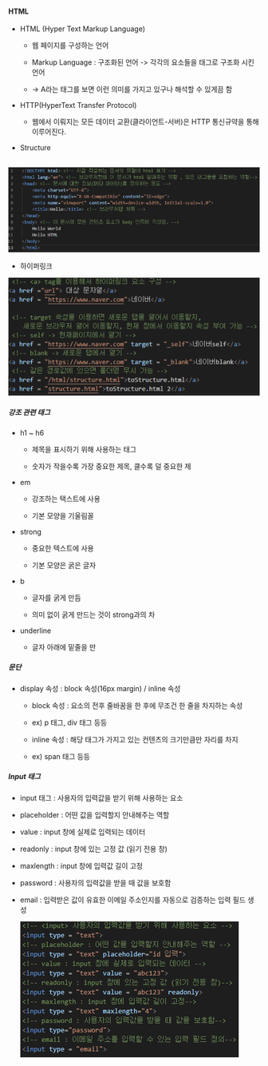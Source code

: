 #### HTML

* HTML (Hyper Text Markup Language)
  
  * 웹 페이지를 구성하는 언어
  
  * Markup Language : 구조화된 언어 -> 각각의 요소들을 태그로 구조화 시킨 언어
  
  * -> A라는 태그를 보면 이런 의미를 가지고 있구나 해석할 수 있게끔 함

* HTTP(HyperText Transfer Protocol)
  
  * 웹에서 이뤄지는 모든 데이터 교환(클라이언트-서버)은 HTTP 통신규약을 통해 이루어진다.

* Structure

    <img src = "https://github.com/DeveloperDulli/T.I.L/blob/master/WEB/HTML_img/structure.png">

* 하이퍼링크

<img src = "https://github.com/DeveloperDulli/T.I.L/blob/master/WEB/HTML_img/tag.png">

##### 강조 관련 태그

* h1 ~ h6
  
  * 제목을 표시하기 위해 사용하는 태그
  
  * 숫자가 작을수록 가장 중요한 제목, 클수록 덜 중요한 제

* em
  
  * 강조하는 택스트에 사용
  
  * 기본 모양을 기울림꼴

* strong
  
  * 중요한 텍스트에 사용
  
  * 기본 모양은 굵은 글자

* b
  
  * 글자를 굵게 만듬
  
  * 의미 없이 굵게 만드는 것이 strong과의 차

* underline
  
  * 글자 아래에 밑줄을 만

##### 문단

* display 속성 : block 속성(16px margin) / inline 속성
  
  * block 속성 : 요소의 전후 줄바꿈을 한 후에 무조건 한 줄을 차지하는 속성
  
  * ex) p 태그, div 태그 등등
  
  * inline 속성 : 해당 태그가 가지고 있는 컨텐츠의 크기만큼만 자리를 차지
  
  * ex) span 태그 등등

##### Input 태그

* input 태그 : 사용자의 입력값을 받기 위해 사용하는 요소

* placeholder : 어떤 값을 입력할지 안내해주는 역할

* value : input 창에 실제로 입력되는 데이터

* readonly : input 창에 있는 고정 값 (읽기 전용 창)

* maxlength : input 창에 입력값 길이 고정

* password : 사용자의 입력값을 받을 때 값을 보호함

* email : 입력받은 값이 유효한 이메일 주소인지를 자동으로 검증하는 입력 필드 생성
  
  <img src = "https://github.com/DeveloperDulli/T.I.L/blob/master/WEB/HTML_img/input.png">
  
   
